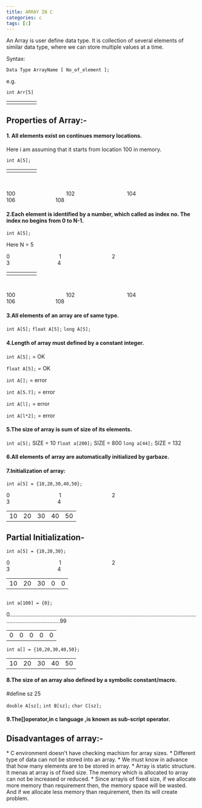 ```yaml
---
title: ARRAY IN C
categories: c
tags: [c]
---
```


An Array is user define data type. It is collection of several elements of similar data
type, where we can store multiple values at a time.

Syntax:

`Data Type ArrayName [ No_of_element ];`

e.g.

`int Arr[5]`

<table>
<tbody>
<tr>
<td></td>
<td></td>
<td></td>
<td></td>
<td></td>
</tr>
</tbody>
</table>

<h2>Properties of Array:-</h2>

<h4>1. All elements exist on continues memory locations.</h4>
Here i am assuming that it starts from location 100 in memory.

`int A[5];`

<table style="height:39px;" width="587">
<tbody>
<tr>
<td></td>
<td></td>
<td></td>
<td></td>
<td></td>
</tr>
</tbody>
</table>
100                                  102                                   104                               106                           108
<h4>2.Each element is identified by a number, which called as index no.
The index no begins from 0 to N-1.</h4>

`int A[5];`

Here N = 5

0                                 1                                  2                             3                                4
<table style="height:35px;" width="563">
<tbody>
<tr>
<td></td>
<td></td>
<td></td>
<td></td>
<td></td>
</tr>
</tbody>
</table>
100                                  102                                   104                               106                           108
<h4>3.All elements of an array are of same type.</h4>

`int A[5];`
`float A[5];`
`long A[5];`

<h4>4.Length of array must defined by a constant integer.</h4>

`int A[5];` = OK

`float A[5];` = OK

`int A[];` = error

`int A[5.7];` = error

`int A[l];` = error

`int A[l*2];` = error

<h4>5.The size of array is sum of size of its elements.</h4>

`int a[5];` SIZE = 10
`float a[200];` SIZE = 800
`long a[44];` SIZE = 132

<h4>6.All elements of array are automatically initialized by garbaze.</h4>
<h4>7.Initialization of array:</h4>

`int a[5] = {10,20,30,40,50};`

0                                 1                                  2                             3                                4
<table>
<tbody>
<tr>
<td>10</td>
<td>20</td>
<td>30</td>
<td>40</td>
<td>50</td>
</tr>
</tbody>
</table>

## Partial Initialization-

`int a[5] = {10,20,30};`

0                                 1                                  2                             3                                4
<table style="height:42px;" width="598">
<tbody>
<tr>
<td>10</td>
<td>20</td>
<td>30</td>
<td>0</td>
<td>0</td>
</tr>
</tbody>
</table>

`int a[100] = {0};`

0.............................................................................................................................................................99
<table>
<tbody>
<tr>
<td>0</td>
<td>0</td>
<td>0</td>
<td>0</td>
<td>0</td>
</tr>
</tbody>
</table>

`int a[] = {10,20,30,40,50};`

<table>
<tbody>
<tr>
<td>10</td>
<td>20</td>
<td>30</td>
<td>40</td>
<td>50</td>
</tr>
</tbody>
</table>

<h4>8.The size of an array also defined by a symbolic constant/macro.</h4>

#define sz 25

`double A[sz];`
`int B[sz];`
`char C[sz];`

<h4>9.The[]operator,in c language ,is known as sub-script operator.</h4>

<h2>Disadvantages of array:-</h2>
* C environment doesn't have checking machism for array sizes.
* Different type of data can not be stored into an array.
* We must know in advance that how many elements are to be stored in array.
* Array is static structure. It menas at array is of fixed size.
The memory which is allocated to array can not be increased or reduced.
* Since arrayis of fixed size, if we allocate more memory than requirement then,
the memory space will be wasted. And if we allocate less memory than requirement,
then its will create problem.
